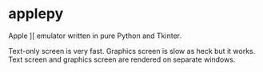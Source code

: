 # applepy
Apple ][ emulator written in pure Python and Tkinter.

Text-only screen is very fast. Graphics screen is slow as heck but it works. Text screen and graphics screen are rendered on separate windows.
